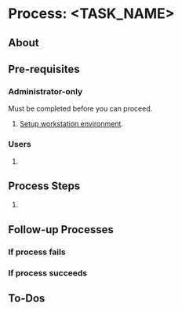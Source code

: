 # Process: <TASK_NAME>

## About

## Pre-requisites

### Administrator-only

Must be completed before you can proceed.

1. [Setup workstation environment](setup-workstation-environment.md).

### Users

1.

## Process Steps

1.

## Follow-up Processes

### If process fails

### If process succeeds


## To-Dos
